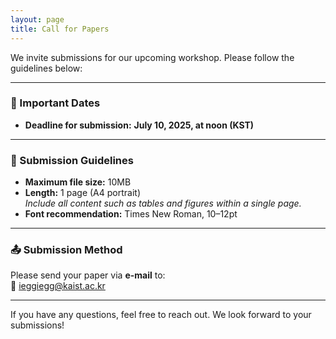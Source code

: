 ```yaml
---
layout: page
title: Call for Papers
---
```


We invite submissions for our upcoming workshop. Please follow the guidelines below:

---

### 📌 Important Dates
- **Deadline for submission:** **July 10, 2025, at noon (KST)**

---

### 📝 Submission Guidelines
- **Maximum file size:** 10MB
- **Length:** 1 page (A4 portrait)  
  *Include all content such as tables and figures within a single page.*
- **Font recommendation:** Times New Roman, 10–12pt

---

### 📤 Submission Method
Please send your paper via **e-mail** to:  
📧 [ieggiegg@kaist.ac.kr](mailto:ieggiegg@kaist.ac.kr)

---

If you have any questions, feel free to reach out. We look forward to your submissions!
